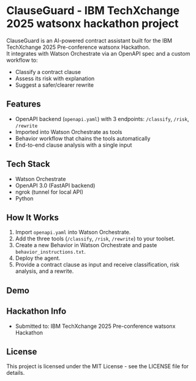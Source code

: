 # ClauseGuard - IBM TechXchange 2025 watsonx hackathon project

ClauseGuard is an AI-powered contract assistant built for the IBM TechXchange 2025 Pre-conference watsonx Hackathon.  
It integrates with Watson Orchestrate via an OpenAPI spec and a custom workflow to:

- Classify a contract clause  
- Assess its risk with explanation  
- Suggest a safer/clearer rewrite  

## Features
- OpenAPI backend (`openapi.yaml`) with 3 endpoints: `/classify`, `/risk`, `/rewrite`  
- Imported into Watson Orchestrate as tools  
- Behavior workflow that chains the tools automatically  
- End-to-end clause analysis with a single input  

## Tech Stack
- Watson Orchestrate  
- OpenAPI 3.0 (FastAPI backend)  
- ngrok (tunnel for local API)  
- Python  


## How It Works
1. Import `openapi.yaml` into Watson Orchestrate.  
2. Add the three tools (`/classify`, `/risk`, `/rewrite`) to your toolset.  
3. Create a new Behavior in Watson Orchestrate and paste `behavior_instructions.txt`.  
4. Deploy the agent.  
5. Provide a contract clause as input and receive classification, risk analysis, and a rewrite.  

## Demo


## Hackathon Info
- Submitted to: IBM TechXchange 2025 Pre-conference watsonx Hackathon  

## License
This project is licensed under the MIT License - see the LICENSE file for details.
